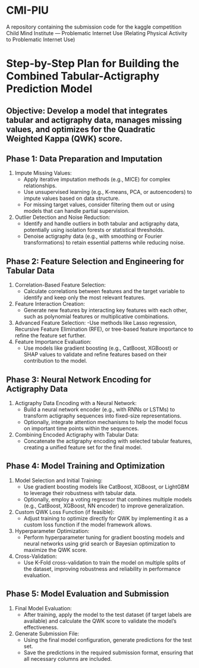 # CMI-PIU
A repository containing the submission code for the kaggle competition Child Mind Institute — Problematic Internet Use (Relating Physical Activity to Problematic Internet Use)

# Step-by-Step Plan for Building the Combined Tabular-Actigraphy Prediction Model
## Objective: Develop a model that integrates tabular and actigraphy data, manages missing values, and optimizes for the Quadratic Weighted Kappa (QWK) score.

## Phase 1: Data Preparation and Imputation
1. Impute Missing Values:
    - Apply iterative imputation methods (e.g., MICE) for complex relationships.
    - Use unsupervised learning (e.g., K-means, PCA, or autoencoders) to impute values based on data structure.
    - For missing target values, consider filtering them out or using models that can handle partial supervision.
2. Outlier Detection and Noise Reduction:
    - Identify and handle outliers in both tabular and actigraphy data, potentially using isolation forests or statistical thresholds.
    - Denoise actigraphy data (e.g., with smoothing or Fourier transformations) to retain essential patterns while reducing noise.

## Phase 2: Feature Selection and Engineering for Tabular Data
1. Correlation-Based Feature Selection:
    - Calculate correlations between features and the target variable to identify and keep only the most relevant features.
2. Feature Interaction Creation:
    - Generate new features by interacting key features with each other, such as polynomial features or multiplicative combinations.
3. Advanced Feature Selection:
    -Use methods like Lasso regression, Recursive Feature Elimination (RFE), or tree-based feature importance to refine the feature set further.
4. Feature Importance Evaluation:
    - Use models like gradient boosting (e.g., CatBoost, XGBoost) or SHAP values to validate and refine features based on their contribution to the model.

## Phase 3: Neural Network Encoding for Actigraphy Data
1. Actigraphy Data Encoding with a Neural Network:
    - Build a neural network encoder (e.g., with RNNs or LSTMs) to transform actigraphy sequences into fixed-size representations.
    - Optionally, integrate attention mechanisms to help the model focus on important time points within the sequences.
2. Combining Encoded Actigraphy with Tabular Data:
    - Concatenate the actigraphy encoding with selected tabular features, creating a unified feature set for the final model.

## Phase 4: Model Training and Optimization
1. Model Selection and Initial Training:
    - Use gradient boosting models like CatBoost, XGBoost, or LightGBM to leverage their robustness with tabular data.
    - Optionally, employ a voting regressor that combines multiple models (e.g., CatBoost, XGBoost, NN encoder) to improve generalization.
2. Custom QWK Loss Function (if feasible):
    - Adjust training to optimize directly for QWK by implementing it as a custom loss function if the model framework allows.
3. Hyperparameter Optimization:
    - Perform hyperparameter tuning for gradient boosting models and neural networks using grid search or Bayesian optimization to maximize the QWK score.
4. Cross-Validation:
    - Use K-Fold cross-validation to train the model on multiple splits of the dataset, improving robustness and reliability in performance evaluation.

## Phase 5: Model Evaluation and Submission
1. Final Model Evaluation:
    - After training, apply the model to the test dataset (if target labels are available) and calculate the QWK score to validate the model’s effectiveness.
2. Generate Submission File:
    - Using the final model configuration, generate predictions for the test set.
    - Save the predictions in the required submission format, ensuring that all necessary columns are included.
